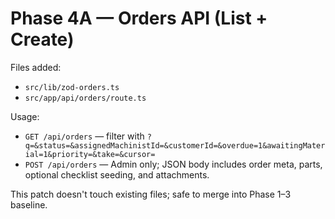 # Phase 4A — Orders API (List + Create)

Files added:
- `src/lib/zod-orders.ts`
- `src/app/api/orders/route.ts`

Usage:
- `GET /api/orders` — filter with `?q=&status=&assignedMachinistId=&customerId=&overdue=1&awaitingMaterial=1&priority=&take=&cursor=`
- `POST /api/orders` — Admin only; JSON body includes order meta, parts, optional checklist seeding, and attachments.

This patch doesn't touch existing files; safe to merge into Phase 1–3 baseline.
